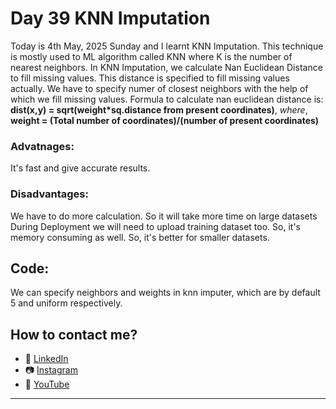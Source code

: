 # Day 39 KNN Imputation

Today is 4th May, 2025 Sunday and I learnt KNN Imputation. This technique is mostly used to ML algorithm called KNN where K is the number of nearest neighbors.
In KNN Imputation, we calculate Nan Euclidean Distance to fill missing values. This distance is specified to fill missing values actually.
We have to specify numer of closest neighbors with the help of which we fill missing values.
Formula to calculate nan euclidean distance is:
**dist(x,y) = sqrt(weight*sq.distance from present coordinates)**,
*where*,
**weight = (Total number of coordinates)/(number of present coordinates)**

### Advatnages:
It's fast and give accurate results.

### Disadvantages:
We have to do more calculation. So it will take more time on large datasets
During Deployment we will need to upload training dataset too. So, it's memory consuming as well.
So, it's better for smaller datasets.

## Code:
We can specify neighbors and weights in knn imputer, which are by default 5 and uniform respectively.

## How to contact me?

- 🔗 [LinkedIn](https://www.linkedin.com/in/muskan-tariq-095a50282)
- 📷 [Instagram](https://www.instagram.com/ai_enthusiast86)
- 🧠 [YouTube](https://www.youtube.com/@ai_enthusiast86?si=bYV1AgkBoCMVUBiK)

---
